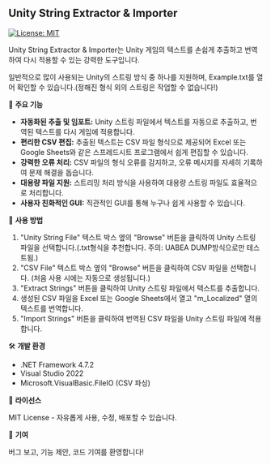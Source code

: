 ## Unity String Extractor & Importer

[![License: MIT](https://img.shields.io/badge/License-MIT-yellow.svg)](https://opensource.org/licenses/MIT)

Unity String Extractor & Importer는 Unity 게임의 텍스트를 손쉽게 추출하고 번역하여 다시 적용할 수 있는 강력한 도구입니다.

일반적으로 많이 사용되는 Unity의 스트링 방식 중 하나를 지원하며, Example.txt를 열어 확인할 수 있습니다.(정해진 형식 외의 스트링은 작업할 수 없습니다!)

🚀 **주요 기능**

* **자동화된 추출 및 임포트:** Unity 스트링 파일에서 텍스트를 자동으로 추출하고, 번역된 텍스트를 다시 게임에 적용합니다. 
* **편리한 CSV 편집:** 추출된 텍스트는 CSV 파일 형식으로 제공되어 Excel 또는 Google Sheets와 같은 스프레드시트 프로그램에서 쉽게 편집할 수 있습니다.
* **강력한 오류 처리:** CSV 파일의 형식 오류를 감지하고, 오류 메시지를 자세히 기록하여 문제 해결을 돕습니다.
* **대용량 파일 지원:** 스트리밍 처리 방식을 사용하여 대용량 스트링 파일도 효율적으로 처리합니다.
* **사용자 친화적인 GUI:** 직관적인 GUI를 통해 누구나 쉽게 사용할 수 있습니다.

🧰 **사용 방법**

1. "Unity String File" 텍스트 박스 옆의 "Browse" 버튼을 클릭하여 Unity 스트링 파일을 선택합니다.(.txt형식을 추천합니다. 주의: UABEA DUMP방식으로만 테스트됨.)
2. "CSV File" 텍스트 박스 옆의 "Browse" 버튼을 클릭하여 CSV 파일을 선택합니다. (처음 사용 시에는 자동으로 생성됩니다.)
3. "Extract Strings" 버튼을 클릭하여 Unity 스트링 파일에서 텍스트를 추출합니다.
4. 생성된 CSV 파일을 Excel 또는 Google Sheets에서 열고 "m_Localized" 열의 텍스트를 번역합니다.
5. "Import Strings" 버튼을 클릭하여 번역된 CSV 파일을 Unity 스트링 파일에 적용합니다.

🛠️ **개발 환경**

* .NET Framework 4.7.2
* Visual Studio 2022
* Microsoft.VisualBasic.FileIO (CSV 파싱)

📄 **라이선스**

MIT License - 자유롭게 사용, 수정, 배포할 수 있습니다.

🙌 **기여**

버그 보고, 기능 제안, 코드 기여를 환영합니다!
